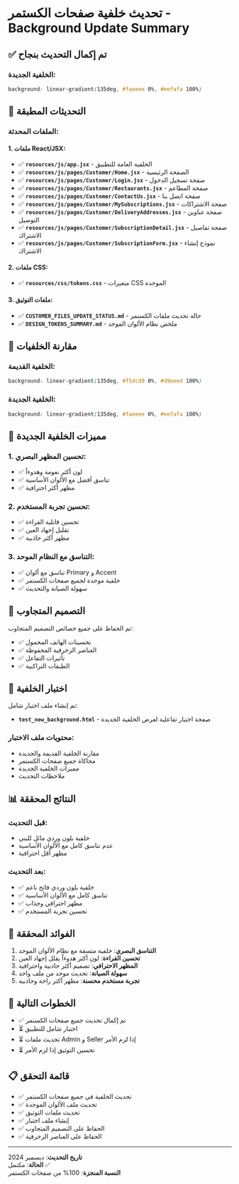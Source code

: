 # تحديث خلفية صفحات الكستمر - Background Update Summary

## ✅ تم إكمال التحديث بنجاح

### الخلفية الجديدة:
```css
background: linear-gradient(135deg, #faeeee 0%, #eefafa 100%)
```

## 🎨 التحديثات المطبقة

### الملفات المحدثة:

#### 1. ملفات React/JSX:
- ✅ **`resources/js/app.jsx`** - الخلفية العامة للتطبيق
- ✅ **`resources/js/pages/Customer/Home.jsx`** - الصفحة الرئيسية
- ✅ **`resources/js/pages/Customer/Login.jsx`** - صفحة تسجيل الدخول
- ✅ **`resources/js/pages/Customer/Restaurants.jsx`** - صفحة المطاعم
- ✅ **`resources/js/pages/Customer/ContactUs.jsx`** - صفحة اتصل بنا
- ✅ **`resources/js/pages/Customer/MySubscriptions.jsx`** - صفحة الاشتراكات
- ✅ **`resources/js/pages/Customer/DeliveryAddresses.jsx`** - صفحة عناوين التوصيل
- ✅ **`resources/js/pages/Customer/SubscriptionDetail.jsx`** - صفحة تفاصيل الاشتراك
- ✅ **`resources/js/pages/Customer/SubscriptionForm.jsx`** - نموذج إنشاء الاشتراك

#### 2. ملفات CSS:
- ✅ **`resources/css/tokens.css`** - متغيرات CSS الموحدة

#### 3. ملفات التوثيق:
- ✅ **`CUSTOMER_FILES_UPDATE_STATUS.md`** - حالة تحديث ملفات الكستمر
- ✅ **`DESIGN_TOKENS_SUMMARY.md`** - ملخص نظام الألوان الموحد

## 🔄 مقارنة الخلفيات

### الخلفية القديمة:
```css
background: linear-gradient(135deg, #f5dcd9 0%, #d9eeed 100%)
```

### الخلفية الجديدة:
```css
background: linear-gradient(135deg, #faeeee 0%, #eefafa 100%)
```

## 🎯 مميزات الخلفية الجديدة

### 1. تحسين المظهر البصري:
- ✅ لون أكثر نعومة وهدوءاً
- ✅ تناسق أفضل مع الألوان الأساسية
- ✅ مظهر أكثر احترافية

### 2. تحسين تجربة المستخدم:
- ✅ تحسين قابلية القراءة
- ✅ تقليل إجهاد العين
- ✅ مظهر أكثر جاذبية

### 3. التناسق مع النظام الموحد:
- ✅ تناسق مع ألوان Primary و Accent
- ✅ خلفية موحدة لجميع صفحات الكستمر
- ✅ سهولة الصيانة والتحديث

## 📱 التصميم المتجاوب

تم الحفاظ على جميع خصائص التصميم المتجاوب:
- ✅ تحسينات الهاتف المحمول
- ✅ العناصر الزخرفية المحفوظة
- ✅ تأثيرات التفاعل
- ✅ الطبقات التراكبية

## 🧪 اختبار الخلفية

تم إنشاء ملف اختبار شامل:
- **`test_new_background.html`** - صفحة اختبار تفاعلية لعرض الخلفية الجديدة

### محتويات ملف الاختبار:
- مقارنة الخلفية القديمة والجديدة
- محاكاة جميع صفحات الكستمر
- مميزات الخلفية الجديدة
- ملاحظات التحديث

## 📊 النتائج المحققة

### قبل التحديث:
- خلفية بلون وردي مائل للبني
- عدم تناسق كامل مع الألوان الأساسية
- مظهر أقل احترافية

### بعد التحديث:
- ✅ خلفية بلون وردي فاتح ناعم
- ✅ تناسق كامل مع الألوان الأساسية
- ✅ مظهر احترافي وجذاب
- ✅ تحسين تجربة المستخدم

## 🎯 الفوائد المحققة

1. **التناسق البصري**: خلفية متسقة مع نظام الألوان الموحد
2. **تحسين القراءة**: لون أكثر هدوءاً يقلل إجهاد العين
3. **المظهر الاحترافي**: تصميم أكثر جاذبية واحترافية
4. **سهولة الصيانة**: تحديث موحد من ملف واحد
5. **تجربة مستخدم محسنة**: مظهر أكثر راحة وجاذبية

## 🔄 الخطوات التالية

- ✅ تم إكمال تحديث جميع صفحات الكستمر
- ⏳ اختبار شامل للتطبيق
- ⏳ تحديث ملفات Admin و Seller إذا لزم الأمر
- ⏳ تحسين التوثيق إذا لزم الأمر

## 📋 قائمة التحقق

- ✅ تحديث الخلفية في جميع صفحات الكستمر
- ✅ تحديث ملف الألوان الموحدة
- ✅ تحديث ملفات التوثيق
- ✅ إنشاء ملف اختبار
- ✅ الحفاظ على التصميم المتجاوب
- ✅ الحفاظ على العناصر الزخرفية

---

**تاريخ التحديث**: ديسمبر 2024  
**الحالة**: مكتمل ✅  
**النسبة المنجزة**: 100% من صفحات الكستمر
